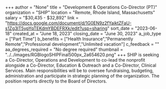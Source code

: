 +++
author = "None"
title = "Development & Operations Co-Director (PT)"
organization = "SHIP"
location = "Remote, Rhode Island, Massachusetts"
salary = "$30,435 - $32,892"
link = "https://docs.google.com/document/d/1G0EN9z2fYaiktZFaU-s1Zg3lT5ypYqTEKdmYBDEFRXk/edit?usp=sharing"
sort_date = "2023-06-18"
created_at = "June 18, 2023"
closing_date = "June 30, 2023"
a_job_type = ["Part Time"]
b_benefits = ["Health Insurance","Permanently Remote","Professional development","Unlimited vacation"]
c_feedback = ""
aa_degrees_required = "No degree required"
thumbnail = "../../images/RGBlogoSHIPFinal500px_2a654620.png"
+++
SHIP is seeking a Co-Director, Operations and Development to co-lead the nonprofit alongside a Co-Director, Education & Outreach and a Co-Director, Clinical Services. Main responsibilities will be to oversee fundraising, budgeting, administration and participate in strategic planning of the organization. The position reports directly to the Board of Directors.